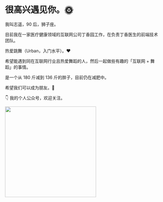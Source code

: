 # 很高兴遇见你。🌞

我叫志遥，90 后，狮子座。

目前我在一家医疗健康领域的互联网公司丁香园工作，在负责丁香医生的前端技术团队。

热爱跳舞（Urban，入门水平）。❤️

希望能遇到同在互联网行业且热爱舞蹈的人，然后一起做些有趣的「互联网 + 舞蹈」的事情。

是一个从 180 斤减到 136 斤的胖子，目前仍在减肥中。

希望我们可以成为朋友。🍻

👇 我的个人公众号，欢迎关注。

<img src="../images/dxy-dance-qrcode.jpg" width="300" heigth="300" />
